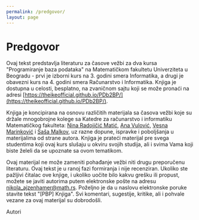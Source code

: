 ```yaml
---
permalink: /predgovor/
layout: page
---
```


# Predgovor

Ovaj tekst predstavlja literaturu za časove vežbi za dva kursa "Programiranje baza podataka" na Matematičkom fakultetu Univerziteta u Beogradu - prvi je izborni kurs na 3. godini smera Informatika, a drugi je obavezni kurs na 4. godini smera Računarstvo i Informatika. Knjiga je dostupna u celosti, besplatno, na zvaničnom sajtu koji se može pronaći na adresi [https://theikeofficial.github.io/PDb2BP/](https://theikeofficial.github.io/PDb2BP/).

Knjiga je koncipirana na osnovu različitih materijala sa časova vežbi koje su držale mnogobrojne kolege sa Katedre za računarstvo i informatiku Matematičkog fakulteta: [Nina Radojičić Matić](http://www.math.rs/~nina), [Ana Vulović](http://www.math.rs/~aspasic), [Vesna Marinković](http://www.math.rs/~vesnam) i [Saša Malkov](http://www.math.rs/~malkov), uz razne dopune, ispravke i poboljšanja u materijalima od strane autora. Knjiga je prateći materijal pre svega studentima koji ovaj kurs slušaju u okviru svojih studija, ali i svima Vama koji biste želeli da se upoznate sa ovom tematikom.

Ovaj materijal ne može zameniti pohađanje vežbi niti drugu preporučenu literaturu. Ovaj tekst je u ranoj fazi formiranja i nije recenziran. Ukoliko ste pažljivi čitalac ove knjige, i ukoliko uočite bilo kakvu grešku ili propust, možete se javiti autorima putem elektronske pošte na adresu [nikola_ajzenhamer@math.rs](mailto:nikola_ajzenhamer@math.rs). Poželjno je da u naslovu elektronske poruke stavite tekst "[PBP] Knjiga". Svi komentari, sugestije, kritike, ali i pohvale vezane za ovaj materijal su dobrodošli.

Autori